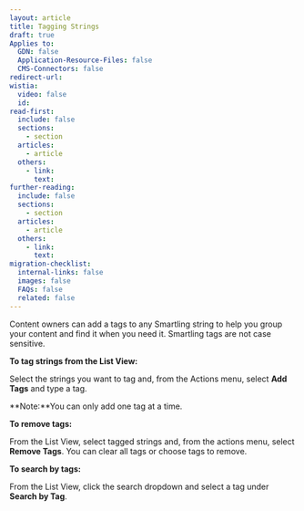 ```yaml
---
layout: article
title: Tagging Strings
draft: true
Applies to:
  GDN: false
  Application-Resource-Files: false
  CMS-Connectors: false
redirect-url:
wistia:
  video: false
  id:
read-first:
  include: false
  sections:
    - section
  articles:
    - article
  others:
    - link:
      text:
further-reading:
  include: false
  sections:
    - section
  articles:
    - article
  others:
    - link:
      text:
migration-checklist:
  internal-links: false
  images: false
  FAQs: false
  related: false
---
```

Content owners can add a tags to any Smartling string to help you group your content and find it when you need it. Smartling tags are not case sensitive.

**To tag strings from the List View:**

Select the strings you want to tag and, from the Actions menu, select **Add Tags** and type a tag.


**Note:**You can only add one tag at a time.  

**To remove tags:**

From the List View, select tagged strings and, from the actions menu, select **Remove Tags**. You can clear all tags or choose tags to remove.


**To search by tags:**

From the List View, click the search dropdown and select a tag under **Search by Tag**.

